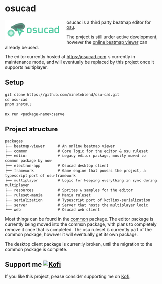 # osucad

<img align="left" width="200" src="./packages/resources/resources-raw/textures/logo-text.png">

osucad is a third party beatmap editor for [osu](https://osu.ppy.sh).

The project is still under active development, however the [online beatmap viewer](https://viewer.osucad.com) can already be used.

The editor currently hosted at https://osucad.com is currently in maintenance mode, and will eventually be
replaced by this project once it supports multiplayer.

## Setup

```
git clone https://github.com/minetoblend/osu-cad.git
cd osu-cad
pnpm install

nx run <package-name>:serve
```

## Project structure

```tree
packages           
├── beatmap-viewer      # An online beatmap viewer
├── common              # Core logic for the editor & osu ruleset
├── editor              # Legacy editor package, mostly moved to common package by now
├── electron-app        # Osucad desktop client
├── framework           # Game engine that powers the project, a typescript port of osu-framework
├── multiplayer         # Logic for keeping everything in sync during multiplayer
├── resources           # Sprites & samples for the editor
├── ruleset-mania       # Mania ruleset
├── serialization       # Typescript port of kotlinx-serialization
├── server              # Server that hosts the multiplayer logic
└── web                 # Osucad web client
```

Most things can be found in the [common](./packages/common) package.
The editor package is currently being moved into the common package, with plans to completely remove it once that is completed.
The osu ruleset is currently part of the common package, however it will eventually get its own package.

The desktop client package is currently broken, until the migration to the common package is complete.

## Support me [![Kofi](https://img.shields.io/badge/Kofi-F16061.svg?logo=ko-fi&logoColor=white)](https://ko-fi.com/maarvin)

If you like this project, please consider supporting me on [Kofi](https://ko-fi.com/maarvin).
